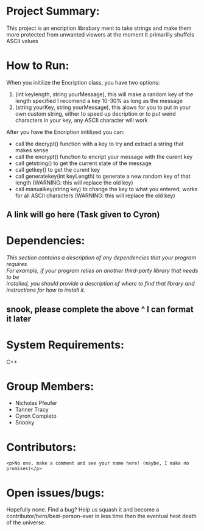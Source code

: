 <h1>Project	Summary:</h1>

   <p> This project is an encription librabary ment to take strings and make them more protected from unwanted viewers at the moment it primarilly shuffels ASCII values </p>

<h1>How	to	Run:</h1>

When you initilize the Encription class, you have two options:
<ol>
    <li>(int keylength, string yourMessage), this will make a random key of the length specified I recomend a key 10-30% as long as the message</li>
    <li>(string yourKey, string yourMessage), this alows for you to put in your own custom string, either to speed up decription or to put weird characters in your key, any ASCII character will work</li> 
</ol>

After you have the Encription initilized you can:
<ul>
<li>call the decrypt() function with a key to try and extract a string that makes sense</li>
<li>call the encrypt() function to encript your message with the curent key</li>
<li>call getstring() to get the current state of the message</li>
<li>call getkey() to get the curent key</li>
<li>call generatekey(int keyLength) to generate a new random key of that length (WARNING: this will replace the old key)</li>
<li>call manualkey(string key) to change the key to what you entered, works for all ASCII characters (WARNING: this will replace the old key)</li>
</ul>

<h2><b>A link will go here (Task given to Cyron)</b></h2>

<h1>Dependencies:</h1>

<i>This	section	contains	a	description	of	any	dependencies	that	your	program	requires.	
For	example,	if	your	program	relies	on	another	third-party	library	that	needs	to	be	
installed,	you	should	provide	a	description	of	where	to	find	that	library	and	
instructions	for	how	to	install	it.</i>

<h2><b>snook, please complete the above ^ I can format it later</b></h2>

<h1>System	Requirements:</h1>

  C++
  
<h1>Group	Members:</h1>

<ul>
    <li>Nicholas Pfeufer</li> 
    <li>Tanner Tracy</li> 
    <li>Cyron Completo</li>
    <li>Snooky</li>
</ul>

<h1>Contributors:</h1>

    <p>No one, make a comment and see your name here! (maybe, I make no promises)</p>
    
<h1>Open	issues/bugs:</h1>
   <p> Hopefully none. Find a bug? Help us squash it and become a contributor/hero/best-person-ever in less time then the eventual heat death of the universe.</p>
